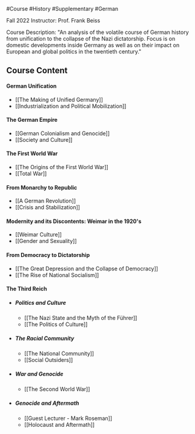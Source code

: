 #Course #History #Supplementary #German

Fall 2022
Instructor: Prof. Frank Beiss

Course Description:
"An analysis of the volatile course of German history from unification to the collapse of the Nazi dictatorship. Focus is on domestic developments inside Germany as well as on their impact on European and global politics in the twentieth century."



## Course Content
<!-- Week 1 -->
#### German Unification
- [[The Making of Unified Germany]]
- [[Industrialization and Political Mobilization]]
<!-- Week 2 -->
#### The German Empire
- [[German Colonialism and Genocide]]
- [[Society and Culture]]
<!-- Week 3 -->
#### The First World War
- [[The Origins of the First World War]]
- [[Total War]]
<!-- Week 4 -->
#### From Monarchy to Republic
- [[A German Revolution]]
- [[Crisis and Stabilization]]
<!-- Week 5 -->
#### Modernity and its Discontents: Weimar in the 1920's
- [[Weimar Culture]]
- [[Gender and Sexuality]]
<!-- Week 6 -->
#### From Democracy to Dictatorship
- [[The Great Depression and the Collapse of Democracy]]
- [[The Rise of National Socialism]]
#### The Third Reich	
- ##### Politics and Culture    <!-- Week 7 -->
	- [[The Nazi State and the Myth of the Führer]]
	- [[The Politics of Culture]]
- ##### The Racial Community    <!-- Week 8 -->
	- [[The National Community]]
	- [[Social Outsiders]]
- ##### War and Genocide    <!-- Week 9 -->
	- [[The Second World War]]
- ##### Genocide and Aftermath    <!-- Week 10 -->
	- [[Guest Lecturer - Mark Roseman]]
	- [[Holocaust and Aftermath]]